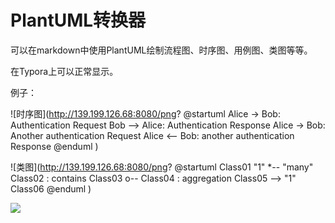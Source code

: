 # PlantUML转换器

可以在markdown中使用PlantUML绘制流程图、时序图、用例图、类图等等。

在Typora上可以正常显示。

例子：

![时序图](http://139.199.126.68:8080/png?
    @startuml
    Alice -> Bob: Authentication Request
    Bob --> Alice: Authentication Response
    Alice -> Bob: Another authentication Request
    Alice <-- Bob: another authentication Response
    @enduml
)

![类图](http://139.199.126.68:8080/png?
@startuml
Class01 "1" *-- "many" Class02 : contains
Class03 o-- Class04 : aggregation
Class05 --> "1" Class06
@enduml
)

<img src='http://139.199.126.68:8080/png?
    @startuml
    Alice -> Bo1111123111111b: Authentication Request
    Bob --> Alice: Authentication Response
    Alice -> Bob: Another authentication Request
    Alice <-- Bob111: another authentication Response
    @enduml
)' align="left"></img>
